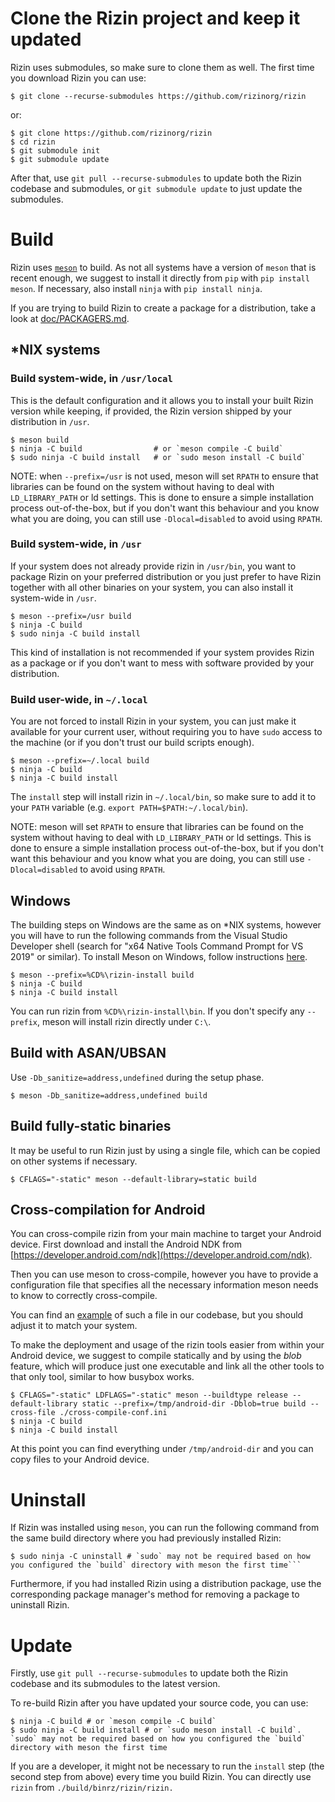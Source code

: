 # Clone the Rizin project and keep it updated

Rizin uses submodules, so make sure to clone them as well. The first time you
download Rizin you can use:
```
$ git clone --recurse-submodules https://github.com/rizinorg/rizin
```
or:
```
$ git clone https://github.com/rizinorg/rizin
$ cd rizin
$ git submodule init
$ git submodule update
```

After that, use `git pull --recurse-submodules` to update both the Rizin
codebase and submodules, or `git submodule update` to just update the
submodules.

# Build

Rizin uses [`meson`](https://mesonbuild.com/) to build. As not all systems have
a version of `meson` that is recent enough, we suggest to install it directly
from `pip` with `pip install meson`. If necessary, also install `ninja` with
`pip install ninja`.

If you are trying to build Rizin to create a package for a distribution,
take a look at [doc/PACKAGERS.md][].

## *NIX systems

### Build system-wide, in `/usr/local`

This is the default configuration and it allows you to install your built Rizin
version while keeping, if provided, the Rizin version shipped by your
distribution in `/usr`.

```
$ meson build
$ ninja -C build                # or `meson compile -C build`
$ sudo ninja -C build install   # or `sudo meson install -C build`
```

NOTE: when `--prefix=/usr` is not used, meson will set `RPATH` to ensure that
libraries can be found on the system without having to deal with
`LD_LIBRARY_PATH` or ld settings. This is done to ensure a simple
installation process out-of-the-box, but if you don't want this behaviour and
you know what you are doing, you can still use `-Dlocal=disabled` to avoid
using `RPATH`.

### Build system-wide, in `/usr`

If your system does not already provide rizin in `/usr/bin`, you want to package
Rizin on your preferred distribution or you just prefer to have Rizin together
with all other binaries on your system, you can also install it system-wide in
`/usr`.

```
$ meson --prefix=/usr build
$ ninja -C build
$ sudo ninja -C build install
```

This kind of installation is not recommended if your system provides Rizin as
a package or if you don't want to mess with software provided by your
distribution.


### Build user-wide, in `~/.local`

You are not forced to install Rizin in your system, you can just make it
available for your current user, without requiring you to have `sudo` access to
the machine (or if you don't trust our build scripts enough).

```
$ meson --prefix=~/.local build
$ ninja -C build
$ ninja -C build install
```

The `install` step will install rizin in `~/.local/bin`, so make sure to add it
to your `PATH` variable (e.g. `export PATH=$PATH:~/.local/bin`).

NOTE: meson will set `RPATH` to ensure that libraries can be found on the
system without having to deal with `LD_LIBRARY_PATH` or ld settings. This is
done to ensure a simple installation process out-of-the-box, but if you don't
want this behaviour and you know what you are doing, you can still use
`-Dlocal=disabled` to avoid using `RPATH`.

## Windows

The building steps on Windows are the same as on *NIX systems, however you
will have to run the following commands from the Visual Studio Developer
shell (search for "x64 Native Tools Command Prompt for VS 2019" or similar).
To install Meson on Windows, follow instructions
[here](https://mesonbuild.com/Getting-meson.html).

```
$ meson --prefix=%CD%\rizin-install build
$ ninja -C build
$ ninja -C build install
```

You can run rizin from `%CD%\rizin-install\bin`. If you don't specify any
`--prefix`, meson will install rizin directly under `C:\`.

## Build with ASAN/UBSAN

Use `-Db_sanitize=address,undefined` during the setup phase.

```
$ meson -Db_sanitize=address,undefined build
```

## Build fully-static binaries

It may be useful to run Rizin just by using a single file, which can be copied
on other systems if necessary.

```
$ CFLAGS="-static" meson --default-library=static build
```

## Cross-compilation for Android

You can cross-compile rizin from your main machine to target your Android
device. First download and install the Android NDK from
[https://developer.android.com/ndk](https://developer.android.com/ndk).

Then you can use meson to cross-compile, however you have to provide a
configuration file that specifies all the necessary information meson needs to
know to correctly cross-compile.

You can find an
[example](https://github.com/rizinorg/rizin/blob/dev/.github/meson-android-aarch64.ini)
of such a file in our codebase, but you should adjust it to match your system.

To make the deployment and usage of the rizin tools easier from within your
Android device, we suggest to compile statically and by using the *blob*
feature, which will produce just one executable and link all the other tools to
that only tool, similar to how busybox works.

```
$ CFLAGS="-static" LDFLAGS="-static" meson --buildtype release --default-library static --prefix=/tmp/android-dir -Dblob=true build --cross-file ./cross-compile-conf.ini
$ ninja -C build
$ ninja -C build install
```

At this point you can find everything under `/tmp/android-dir` and you can copy
files to your Android device.

# Uninstall

If Rizin was installed using `meson`, you can run the following command from the
same build directory where you had previously installed Rizin:

```
$ sudo ninja -C uninstall # `sudo` may not be required based on how you configured the `build` directory with meson the first time```
```

Furthermore, if you had installed Rizin using a distribution package, use the
corresponding package manager's method for removing a package to uninstall Rizin.

# Update

Firstly, use `git pull --recurse-submodules` to update both the Rizin
codebase and its submodules to the latest version.

To re-build Rizin after you have updated your source code, you can use:
```
$ ninja -C build # or `meson compile -C build`
$ sudo ninja -C build install # or `sudo meson install -C build`. `sudo` may not be required based on how you configured the `build` directory with meson the first time
```

If you are a developer, it might not be necessary to run the `install` step
(the second step from above) every time you build Rizin. You can directly use
`rizin` from `./build/binrz/rizin/rizin.`

[doc/PACKAGERS.md]: https://github.com/rizinorg/rizin/blob/dev/doc/PACKAGERS.md
